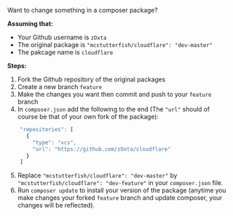 Want to change something in a composer package?

**Assuming that:**
- Your Github username is `zOxta` 
- The original package is `"mcstutterfish/cloudflare": "dev-master"`
- The pakcage name is `cloudflare`

**Steps:**
1. Fork the Github repository of the original packages
2. Create a new branch `feature`
3. Make the changes you want then commit and push to your `feature` branch
4. In `composer.json` add the following to the end (The `"url"` should of course be that of your own fork of the package):
```javascript
    "repositories": [
      {
        "type": "vcs",
        "url": "https://github.com/zOxta/cloudflare"
      }
    ]
```
5. Replace `"mcstutterfish/cloudflare": "dev-master"` by `"mcstutterfish/cloudflare": "dev-feature"` in your `composer.json` file.
6. Run `composer update` to install your version of the package (anytime you make changes your forked `feature` branch and update composer, your changes will be reflected).
